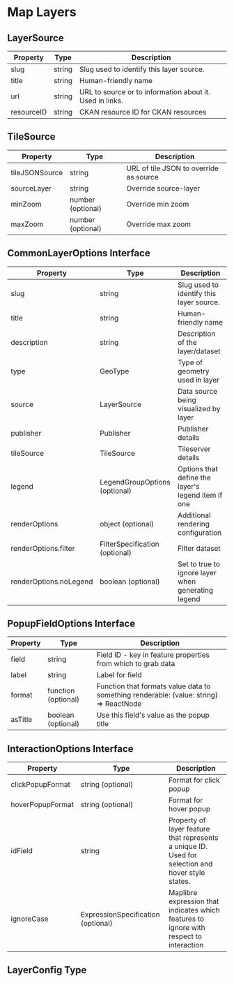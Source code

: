 # Map Layers

[//]: # (todo: write up documentation about our layer system)

## LayerSource

| Property   | Type   | Description                                              |
|------------|--------|----------------------------------------------------------|
| slug       | string | Slug used to identify this layer source.                 |
| title      | string | Human-friendly name                                      |
| url        | string | URL to source or to information about it. Used in links. |
| resourceID | string | CKAN resource ID for CKAN resources                      |

## TileSource

| Property       | Type              | Description                            |
|----------------|-------------------|----------------------------------------|
| tileJSONSource | string            | URL of tile JSON to override as source |
| sourceLayer    | string            | Override source-layer                  |
| minZoom        | number (optional) | Override min zoom                      |
| maxZoom        | number (optional) | Override max zoom                      |

## CommonLayerOptions Interface

| Property               | Type                           | Description                                        |
|------------------------|--------------------------------|----------------------------------------------------|
| slug                   | string                         | Slug used to identify this layer source.           |
| title                  | string                         | Human-friendly name                                |
| description            | string                         | Description of the layer/dataset                   |
| type                   | GeoType                        | Type of geometry used in layer                     |
| source                 | LayerSource                    | Data source being visualized by layer              |
| publisher              | Publisher                      | Publisher details                                  |
| tileSource             | TileSource                     | Tileserver details                                 |
| legend                 | LegendGroupOptions (optional)  | Options that define the layer's legend item if one |
| renderOptions          | object (optional)              | Additional rendering configuration                 |
| renderOptions.filter   | FilterSpecification (optional) | Filter dataset                                     |
| renderOptions.noLegend | boolean (optional)             | Set to true to ignore layer when generating legend |


## PopupFieldOptions Interface

| Property | Type                | Description                                                                            |
|----------|---------------------|----------------------------------------------------------------------------------------|
| field    | string              | Field ID - key in feature properties from which to grab data                           |
| label    | string              | Label for field                                                                        |
| format   | function (optional) | Function that formats value data to something renderable: (value: string) => ReactNode |
| asTitle  | boolean (optional)  | Use this field's value as the popup title                                              |

## InteractionOptions Interface

| Property         | Type                               | Description                                                                                       |
|------------------|------------------------------------|---------------------------------------------------------------------------------------------------|
| clickPopupFormat | string (optional)                  | Format for click popup                                                                            |
| hoverPopupFormat | string (optional)                  | Format for hover popup                                                                            |
| idField          | string                             | Property of layer feature that represents a unique ID. Used for selection and hover style states. |
| ignoreCase       | ExpressionSpecification (optional) | Maplibre expression that indicates which features to ignore with respect to interaction           |

## LayerConfig Type
